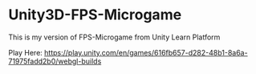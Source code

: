 # Unity3D-FPS-Microgame
 This is my version of FPS-Microgame from Unity Learn Platform


Play Here: https://play.unity.com/en/games/616fb657-d282-48b1-8a6a-71975fadd2b0/webgl-builds